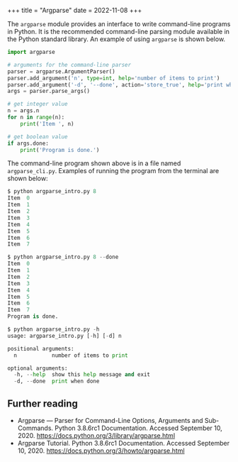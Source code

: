 +++
title = "Argparse"
date = 2022-11-08
+++

The `argparse` module provides an interface to write command-line programs in Python. It is the recommended command-line parsing module available in the Python standard library. An example of using `argparse` is shown below.

```python
import argparse

# arguments for the command-line parser
parser = argparse.ArgumentParser()
parser.add_argument('n', type=int, help='number of items to print')
parser.add_argument('-d', '--done', action='store_true', help='print when done')
args = parser.parse_args()

# get integer value
n = args.n
for n in range(n):
    print('Item ', n)

# get boolean value
if args.done:
    print('Program is done.')
```

The command-line program shown above is in a file named `argparse_cli.py`. Examples of running the program from the terminal are shown below:

```python
$ python argparse_intro.py 8
Item  0
Item  1
Item  2
Item  3
Item  4
Item  5
Item  6
Item  7

$ python argparse_intro.py 8 --done
Item  0
Item  1
Item  2
Item  3
Item  4
Item  5
Item  6
Item  7
Program is done.

$ python argparse_intro.py -h
usage: argparse_intro.py [-h] [-d] n

positional arguments:
  n           number of items to print

optional arguments:
  -h, --help  show this help message and exit
  -d, --done  print when done
```

## Further reading

- Argparse — Parser for Command-Line Options, Arguments and Sub-Commands. Python 3.8.6rc1 Documentation. Accessed September 10, 2020. <https://docs.python.org/3/library/argparse.html>
- Argparse Tutorial. Python 3.8.6rc1 Documentation. Accessed September 10, 2020. <https://docs.python.org/3/howto/argparse.html>
